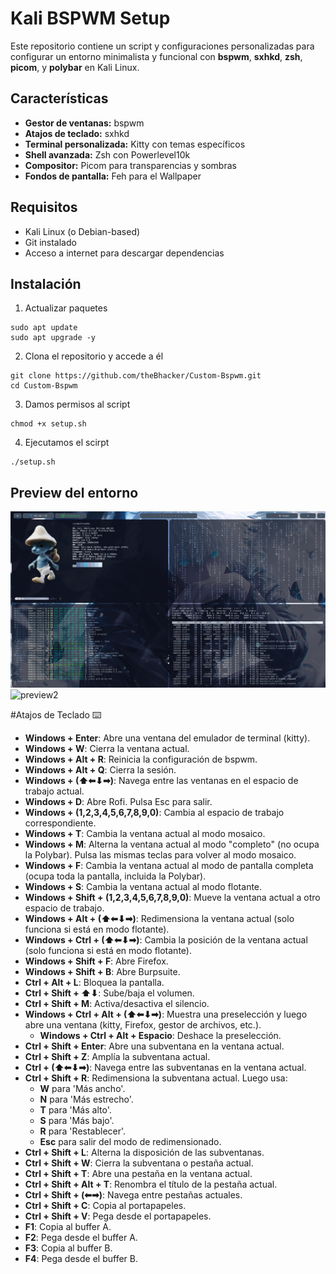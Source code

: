 # Kali BSPWM Setup

Este repositorio contiene un script y configuraciones personalizadas para configurar un entorno minimalista y funcional con **bspwm**, **sxhkd**, **zsh**, **picom**, y **polybar** en Kali Linux.

## Características
- **Gestor de ventanas:** bspwm
- **Atajos de teclado:** sxhkd
- **Terminal personalizada:** Kitty con temas específicos
- **Shell avanzada:** Zsh con Powerlevel10k
- **Compositor:** Picom para transparencias y sombras
- **Fondos de pantalla:** Feh para el Wallpaper

## Requisitos
- Kali Linux (o Debian-based)
- Git instalado
- Acceso a internet para descargar dependencias

## Instalación

1. Actualizar paquetes

```shell
sudo apt update
sudo apt upgrade -y
```
2. Clona el repositorio y accede a él

```shell
git clone https://github.com/theBhacker/Custom-Bspwm.git
cd Custom-Bspwm
```
3. Damos permisos al script

```shell
chmod +x setup.sh
```

4. Ejecutamos el scirpt

```shell
./setup.sh
```
   ## Preview del entorno
   ![preview1](/Preview/preview1.png "preview1")
   ![preview2](/Preview/preview2.png "preview2")




   #Atajos de Teclado ⌨️

- **Windows + Enter**: Abre una ventana del emulador de terminal (kitty).  
- **Windows + W**: Cierra la ventana actual.  
- **Windows + Alt + R**: Reinicia la configuración de bspwm.  
- **Windows + Alt + Q**: Cierra la sesión.  
- **Windows + (⬆⬅⬇➡)**: Navega entre las ventanas en el espacio de trabajo actual.  
- **Windows + D**: Abre Rofi. Pulsa Esc para salir.  
- **Windows + (1,2,3,4,5,6,7,8,9,0)**: Cambia al espacio de trabajo correspondiente.  
- **Windows + T**: Cambia la ventana actual al modo mosaico.  
- **Windows + M**: Alterna la ventana actual al modo "completo" (no ocupa la Polybar). Pulsa las mismas teclas para volver al modo mosaico.  
- **Windows + F**: Cambia la ventana actual al modo de pantalla completa (ocupa toda la pantalla, incluida la Polybar).  
- **Windows + S**: Cambia la ventana actual al modo flotante.  
- **Windows + Shift + (1,2,3,4,5,6,7,8,9,0)**: Mueve la ventana actual a otro espacio de trabajo.  
- **Windows + Alt + (⬆⬅⬇➡)**: Redimensiona la ventana actual (solo funciona si está en modo flotante).  
- **Windows + Ctrl + (⬆⬅⬇➡)**: Cambia la posición de la ventana actual (solo funciona si está en modo flotante).  
- **Windows + Shift + F**: Abre Firefox.  
- **Windows + Shift + B**: Abre Burpsuite.  
- **Ctrl + Alt + L**: Bloquea la pantalla.  
- **Ctrl + Shift + ⬆⬇**: Sube/baja el volumen.  
- **Ctrl + Shift + M**: Activa/desactiva el silencio.  
- **Windows + Ctrl + Alt + (⬆⬅⬇➡)**: Muestra una preselección y luego abre una ventana (kitty, Firefox, gestor de archivos, etc.).  
  - **Windows + Ctrl + Alt + Espacio**: Deshace la preselección.  
- **Ctrl + Shift + Enter**: Abre una subventana en la ventana actual.  
- **Ctrl + Shift + Z**: Amplía la subventana actual.  
- **Ctrl + (⬆⬅⬇➡)**: Navega entre las subventanas en la ventana actual.  
- **Ctrl + Shift + R**: Redimensiona la subventana actual. Luego usa:  
  - **W** para 'Más ancho'.  
  - **N** para 'Más estrecho'.  
  - **T** para 'Más alto'.  
  - **S** para 'Más bajo'.  
  - **R** para 'Restablecer'.  
  - **Esc** para salir del modo de redimensionado.  
- **Ctrl + Shift + L**: Alterna la disposición de las subventanas.  
- **Ctrl + Shift + W**: Cierra la subventana o pestaña actual.  
- **Ctrl + Shift + T**: Abre una pestaña en la ventana actual.  
- **Ctrl + Shift + Alt + T**: Renombra el título de la pestaña actual.  
- **Ctrl + Shift + (⬅➡)**: Navega entre pestañas actuales.  
- **Ctrl + Shift + C**: Copia al portapapeles.  
- **Ctrl + Shift + V**: Pega desde el portapapeles.  
- **F1**: Copia al buffer A.  
- **F2**: Pega desde el buffer A.  
- **F3**: Copia al buffer B.  
- **F4**: Pega desde el buffer B.  

